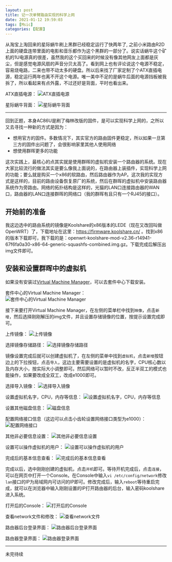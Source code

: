```yaml
---
layout: post
title: 记一次单臂路由实现的科学上网
date: 2021-01-12 19:59:03
tags: [Msic]
categories: [配置]
---
```


从淘宝上淘回来的星际蜗牛刷上黑群已经稳定运行了快两年了, 之前小米路由R2D上面的硬盘连带里面的电影和音乐都作为这个黑群的一部分了。说实话蜗牛这个矿机的1U电源真的很差，虽然我的这个买回来的时候没有像其他网友上面都是灰尘，但是感觉电源风扇的声音分贝太高了。看到网上也有评论说这个电源不稳定，容易烧电路，二来也带不动太多的硬盘。所以后来找了厂家定制了个ATX直插电源，稳定运行两年也离不开这个电源。唯一美中不足的是蜗牛后面的电源挡板被我拆了，所以看起来有点外露，不过还好是背面，平时也看出来。

ATX直插电源：
![ATX直插电源](https://img2020.cnblogs.com/blog/511342/202101/511342-20210115074955394-254633393.png)

星际蜗牛背面：
![星际蜗牛背面](https://img2020.cnblogs.com/blog/511342/202101/511342-20210115075023042-1778990999.png)

---

回到正题，本身AC86U是刷了梅林改版的固件，是可以实现科学上网的，之所以又去寻找一种新的方式是因为：
* 想用官方的固件。多数情况下，其实官方的路由固件更稳定，所以如果一旦第三方的固件出问题了，会很影响家里其他人使用网络
* 想使用群晖更多的功能

这次实践上，最核心的点其实就是使用群晖的虚拟机安装一个路由器的系统。现在大家比较流行的做法其实是要么像我上面说的，在路由器上装插件，实现科学上网的功能；要么就是购买一个x86的软路由，然后路由器作为AP。这次我的实现方式是这样的，目前的路由设备恢复原厂的系统，然后在群晖的虚拟机中安装路由器系统作为旁路由。网络的拓扑结构是这样的，光猫的LAN口连接路由器的WAN口，路由器的LAN口连接群晖的网络口（我的群晖有且只有一个RJ45的接口）。

## 开始前的准备
我这边选中的路由系统的镜像是Koolshare的x86版本的LEDE（现在又改回叫做OpenWRT）了，下载地址在这里：https://firmware.koolshare.cn/ 。找到x86的版本下载即可，我下载的是：openwrt-koolshare-mod-v2.36-r14941-67f6fa0a30-x86-64-generic-squashfs-combined.img.gz。下载完成后解压出img文件即可。

## 安装和设置群晖中的虚拟机
如果没有安装过[Virtual Machine Manager](https://www.synology.cn/zh-cn/dsm/feature/virtual_machine_manager)，可以去套件中心下载安装。

套件中心的Virtual Machine Manager：
![套件中心的Virtual Machine Manager](https://img2020.cnblogs.com/blog/511342/202101/511342-20210115075230287-691838909.png)

接下来要打开Virtual Machine Manager，在左侧的菜单栏中找到`映像`，点击`新增`，然后选择刚刚解压的img文件，并且设置存储镜像的位置，按提示设置完成即可。

上传镜像：
![上传镜像](https://img2020.cnblogs.com/blog/511342/202101/511342-20210115075530586-1585167802.png)

选择镜像存储路径：
![选择镜像存储路径](https://img2020.cnblogs.com/blog/511342/202101/511342-20210115075312670-1876473326.png)

镜像设置完成后就可以创建虚拟机了，在左侧的菜单中找到`虚拟机`，点击`新增`按钮边上的下拉按钮，点击`导入`，这边主要需要设置的是虚拟机的名字，CPU核心数以及内存大小，按实际大小调整即可。然后网络可以暂时不改，反正半双工的模式也能操作，如果要改成全双工，改成e1000即可。

选择导入镜像：
![选择导入镜像](https://img2020.cnblogs.com/blog/511342/202101/511342-20210115075701371-771376126.png)

设置虚拟机名字，CPU，内存等信息：
![设置虚拟机名字，CPU，内存等信息](https://img2020.cnblogs.com/blog/511342/202101/511342-20210115080219474-449543570.png)

设置其他磁盘信息：
![磁盘信息](https://img2020.cnblogs.com/blog/511342/202101/511342-20210115075753908-1879616836.png)

配置网络接口信息（这边可以点击小齿轮设置网络接口类型为e1000）：
![配置网络接口](https://img2020.cnblogs.com/blog/511342/202101/511342-20210115075814576-444596322.png)

其他非必要信息设置：
![其他非必要信息设置](https://img2020.cnblogs.com/blog/511342/202101/511342-20210115080308283-888389774.png)

设置可以操作虚拟机的用户：
![设置可以操作虚拟机的用户](https://img2020.cnblogs.com/blog/511342/202101/511342-20210115075907460-404674493.png)

完成后的基本信息查看：
![完成后的基本信息查看](https://img2020.cnblogs.com/blog/511342/202101/511342-20210115075926042-789225526.png)

完成以后，选中刚刚创建的虚拟机，点击`开机`即可。等待开机完成后，点击`连接`，可以在网页中打开一个Console。在Console中输入`vi /etc/config/network`修改`lan`接口的IP为局域网内可访问的IP即可。修改完成后，输入`reboot`等待重启完成，就可以在浏览器中输入刚刚设置的IP打开路由器的后台，输入密码koolshare进入系统。

打开后的Console：
![打开后的Console](https://img2020.cnblogs.com/blog/511342/202101/511342-20210115075951486-739875545.png)

查看network文件和修改：
![查看network文件](https://img2020.cnblogs.com/blog/511342/202101/511342-20210115080019601-1624633477.png)

路由器后台登录界面：
![路由器后台登录界面](https://img2020.cnblogs.com/blog/511342/202101/511342-20210115080037449-1708703279.png)

路由器登录界面：
![路由器登录界面](https://img2020.cnblogs.com/blog/511342/202101/511342-20210115080052807-32826713.png)


---

未完待续


